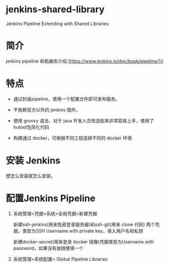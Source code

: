 # jenkins-shared-library
Jenkins Pipeline Extending with Shared Libraries 
# 简介
jenkins pipeline 和拓展库介绍:[https://www.jenkins.io/doc/book/pipeline/]()

# 特点

- 通过封装pipeline，使用一个配置文件即可发布服务。

- 不依赖官方以外的 jenkins 插件。

- 使用 groovy 语法，对于 java 开发人员改造起来非常容易上手，使用了 hutool包简化代码
- 构建通过 docker，可根据不同工程选择不同的 docker 环境

# 安装 Jenkins

想怎么安装就怎么安装。

# 配置Jenkins Pipeline

1. 系统管理>凭据>系统>全局凭据>新建凭据

   新建ssh-jenkins(用来免密登录服务器)和ssh-git(用来 clone 代码) 两个凭据，类型为SSH Username with private key，填入用户名和私钥

   新建docker-secret(用来登录 docker 镜像)凭据类型为Username with password，如果没有就随便填一个

2. 系统管理>系统配置> Global Pipeline Libraries

